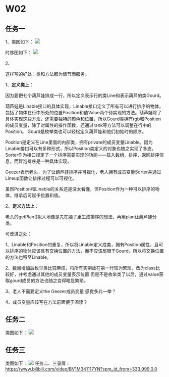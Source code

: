 # W02

## 任务一

1、类图如下：
![](http://www.plantuml.com/plantuml/png/RLDBKiCm3Dtx55xocUG2OJgbcsvOC1JOC2pSHWqPN3lZ3r0ATqUnhTJEq4tb9-dfwPEbTS8uVv2iLmxCNko0RxH1yyGu_ZvqttAfHNjnsPm1Yn44R9pfLSSxSFTIg17zPMmdXRLyvRTR2KGNeh7AooiNHUg0UGtBs3_5CF8WKQRghbS2sJ9P5ajgsxjUAn93RzuLFYezmiz2UaWoIIXo9s9AGf53CcskRV3KE0b2plaid8x6B18vdRurHXofkrYTQfuAMXd_Yy60IruY0EKFVEs5QMFo7jqoT6gQ6T3DWMsYNcjlsh6BOAoE3qAzvpCpzFwlmN9hr4bn1Mk0RpgdQ7Ft1j5gSXGbF98ZCgTJ3FT6mJI9w9e9mw71qr22uog5iK3dEP705-oyIxT0Ox_vgUiuKJPXLRMObiGOMVoggcXRZ8KKhX4wHqQ9aJB_5W8pyEiYE0sXhXSZAH0GA5FQ4bJh3_8F)

时序图如下：
![](http://www.plantuml.com/plantuml/png/SoWkIImgAStDuKfCBialKe209pkQd-nOzNH5yxE-ISyw9ZoVrV9ondo5n6A5ZDASKXIL2YyQ6fyksG9a06NpSr9o4_CK59ITSXAJinMuKlDACaig8Ug09ZtTrVzqvWgGmkByeX85vV2Cp99KL4NJsf_itWPIKL81L11GMbIGayh51JLNDrhPlIYrCjOEejzAuKNVzgVxfdFbvPUaAkIaffLOGLtph7lfipcTS1in3G3x0sW0H0d4WABCz8mIAw01ppks0z6pdlPdFKiX0V5YukeNNSk0mG5LZsaUH03c8eYo9_iNFcjSZwaOv3ShXQSRsf2LFLqxusdhKeZ_kHnIyrA0KG80)

2、

这样写的好处：类和方法都为情节而服务。

1、**定义类上**：

因为要把七个葫芦娃排成一行，所以定义表示行的类Line和表示葫芦的类Gourd。

葫芦娃是Linable接口的具体实现，Linable接口定义了所有可以进行排序的物体，包括了物体在行中所处的位置Position和值Value两个待实现的方法。葫芦娃除了具体实现这些方法，还需要独特的颜色和位置，所以Gourd类拥有rgb和Position的成员变量，除了对属性的操作函数，还通过rank等方法可以调整在行中的Position。
Gourd是枚举类也可以轻松定义葫芦娃和他们初始时的顺序。

Position是定义在Line里面的内部类，拥有private的成员变量Linable。因为Linable接口可以有多种形式，所以Position类定义的对象也随之实现了多态。
Sorter作为接口规定了一个排序需要实现的功能——载入数组、排序、返回排序信息，而冒泡排序是一种具体实现。

Geezer表示老头，为了让葫芦娃排序并可视化，老人拥有成员变量Sorter并通过Lineup函数让排序过程可以可视化。

虽然Position和Linable的关系还是没太看懂，但Position作为一种可以排序的物体，继承后可赋予位置和值。

2、**定义方法上**：

老头的getPlan()拟人地像是先在脑子里生成排序的想法，再用plan让葫芦娃分类。



可改进之处：

1、Linable和Position的重复，所以将Linable定义成类，拥有Position属性，且可以排序的物体应该具有交换位置的方法，而不应该局限于Gourd，所以将交换位置的方法也移至Linable。

2、数目增加后枚举类比较麻烦，将所有实例放在第一行较为繁琐，改为class比较好，并考虑通过其他的成员变量表示位置
但是不是枚举类了以后，通过value获取gourd成员的方法也随之变得略显繁琐。

3、老人不需要定义the Geezer成员变量 感觉多此一举？

4、成员变量应该写在方法前面便于阅读？

## 任务二
类图如下：
![](http://www.plantuml.com/plantuml/png/bLFDJlCm4BpxANpyVfIyG10glVJ2eRI22-BW9jiegcC7_nIgmBkpiREg7GaaSeapkpkpinklh1F6-LwoJZamHr43tsk3nv5nVCwwQxZKeldpjxe25ZC8s3lJgPQtuBPIg0dzPAoMmbg-zeU31A8BsQZo_C95LZfWNSKIzZSnJ3nNeWVVrQTVyxnILKvstoc1ROt4myz2UeXCMsqxrsd5X_cGcWP7OIJCqziqbjSyJUmHZ79jYgMUKmRiDkaNnamEdLD_DZKyUDeAcKInvQASZeT59d8wVMUCkEJJ8iqnevNndMqDt1pD2JPUc2PM7p4kmmnCjG3Q9N2OkJVQcsQo4GxhoqweKpfDWz_VElnXljJUNedJFDxuWt4RNlaIOsYXWqE0no47fzK8Oo7UXOG4tg7s3Z9jzDBeNYdVZybFRS1wwQe4GVUx0CxLj8MRZwA8yxrY_n0YeupHYHV5BIsFHJDONPRP5MLf9BrpWHtu_umw38vhn2Wf8cKPb20MqMSGNe5gV2-_0000)


## 任务三
类图如下：
![](http://www.plantuml.com/plantuml/png/bLFDJlCm4BpxANpyFb3o0a6ezD8BIAKLN107Dt6Zg8uT_5DQ1TwTZN-eDn98z19xTdTcPxTU6CkqTRqWdRHSxrdDwLPfE8w4mk-ekeOAnPf__wiBO20Z0LkhEzdIbjkrO792Fmcf1JE6Bjrk9tYYyzcWyl9A6IeTeAuY6Vix6oQU2z6Zw-h3dtdUKXKck-yaWxR6n4EFJ3WUcDRATBPJaWxna9lcDeM14AUtA8PgdYVs00Qv5c6PvyYGPfZroqSa1yvJVoOtFBYqbMGInEQBiYeSPfd0QTMTrkoCf_N08FiqPaZgOaH28dmhWip7AAPSEQQRKBs7kF1JqTKCQEV0BdAlbDFDPCmVbkSDauTylXhkFth-PUAflQraXp3m-1AeyH-yrX2QwS0G-DE0mMbPJ1iUNaT6ma-yTfOZRV3Ig5vAru_PtrnpuuIjCWJSRpmOgzCMRZwA8ipNOm68E_nEkW8eEISadMXHtDAOGe8xg2vBz8e9YcJFCifT8se_IQe0YqaHAKkln4DHk4RX1PUDwyKN)
任务二、三录屏：https://www.bilibili.com/video/BV1M341117YN?spm_id_from=333.999.0.0